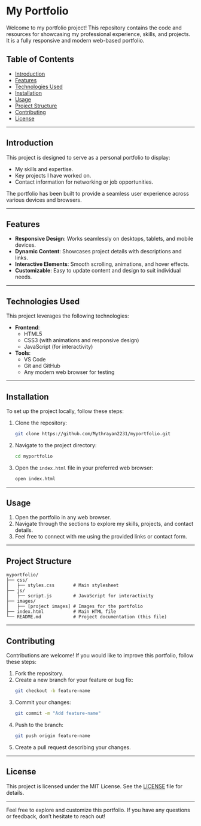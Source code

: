 # My Portfolio

Welcome to my portfolio project! This repository contains the code and resources for showcasing my professional experience, skills, and projects. It is a fully responsive and modern web-based portfolio.

## Table of Contents

- [Introduction](#introduction)
- [Features](#features)
- [Technologies Used](#technologies-used)
- [Installation](#installation)
- [Usage](#usage)
- [Project Structure](#project-structure)
- [Contributing](#contributing)
- [License](#license)

---

## Introduction

This project is designed to serve as a personal portfolio to display:
- My skills and expertise.
- Key projects I have worked on.
- Contact information for networking or job opportunities.

The portfolio has been built to provide a seamless user experience across various devices and browsers.

---

## Features

- **Responsive Design**: Works seamlessly on desktops, tablets, and mobile devices.
- **Dynamic Content**: Showcases project details with descriptions and links.
- **Interactive Elements**: Smooth scrolling, animations, and hover effects.
- **Customizable**: Easy to update content and design to suit individual needs.

---

## Technologies Used

This project leverages the following technologies:

- **Frontend**:
  - HTML5
  - CSS3 (with animations and responsive design)
  - JavaScript (for interactivity)
- **Tools**:
  - VS Code
  - Git and GitHub
  - Any modern web browser for testing

---

## Installation

To set up the project locally, follow these steps:

1. Clone the repository:
   ```bash
   git clone https://github.com/Mythrayan2231/myportfolio.git
   ```

2. Navigate to the project directory:
   ```bash
   cd myportfolio
   ```

3. Open the `index.html` file in your preferred web browser:
   ```bash
   open index.html
   ```

---

## Usage

1. Open the portfolio in any web browser.
2. Navigate through the sections to explore my skills, projects, and contact details.
3. Feel free to connect with me using the provided links or contact form.

---

## Project Structure

```
myportfolio/
├── css/
│   ├── styles.css       # Main stylesheet
├── js/
│   ├── script.js        # JavaScript for interactivity
├── images/
│   ├── [project images] # Images for the portfolio
├── index.html           # Main HTML file
└── README.md            # Project documentation (this file)
```

---

## Contributing

Contributions are welcome! If you would like to improve this portfolio, follow these steps:

1. Fork the repository.
2. Create a new branch for your feature or bug fix:
   ```bash
   git checkout -b feature-name
   ```
3. Commit your changes:
   ```bash
   git commit -m "Add feature-name"
   ```
4. Push to the branch:
   ```bash
   git push origin feature-name
   ```
5. Create a pull request describing your changes.

---

## License

This project is licensed under the MIT License. See the [LICENSE](LICENSE) file for details.

---

Feel free to explore and customize this portfolio. If you have any questions or feedback, don’t hesitate to reach out!

